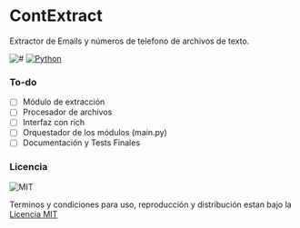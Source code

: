

# ContExtract
Extractor de Emails y números de telefono de archivos de texto.

 ![#](https://img.shields.io/badge/Hecho%20con-FFFFFF) [![Python](https://img.shields.io/badge/Python-3776AB?logo=python&logoColor=fff)](#)
### To-do
- [ ] Módulo de extracción
- [ ] Procesador de archivos
- [ ] Interfaz con rich 
- [ ] Orquestador de los módulos (main.py)
- [ ] Documentación y Tests Finales

### Licencia
![MIT](https://img.shields.io/badge/Licence-MIT-yellow)

Terminos y condiciones para uso, reproducción y distribución estan bajo la [Licencia MIT](https://opensource.org/license/mit)


